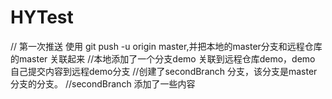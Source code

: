 # HYTest
// 第一次推送 使用 git push -u origin master,并把本地的master分支和远程仓库的master 关联起来
//本地添加了一个分支demo 关联到远程仓库demo，demo 自己提交内容到远程demo分支
//创建了secondBranch 分支，该分支是master 分支的分支。
//secondBranch 添加了一些内容


